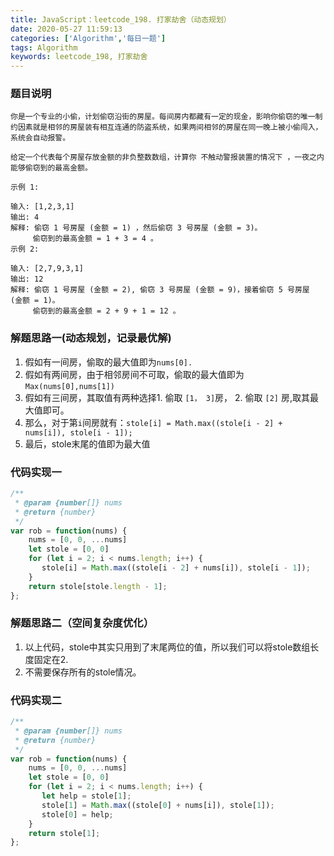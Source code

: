 ```yaml
---
title: JavaScript：leetcode_198. 打家劫舍（动态规划）
date: 2020-05-27 11:59:13
categories: ['Algorithm','每日一题']
tags: Algorithm
keywords: leetcode_198, 打家劫舍
---
```


### 题目说明
```
你是一个专业的小偷，计划偷窃沿街的房屋。每间房内都藏有一定的现金，影响你偷窃的唯一制约因素就是相邻的房屋装有相互连通的防盗系统，如果两间相邻的房屋在同一晚上被小偷闯入，系统会自动报警。

给定一个代表每个房屋存放金额的非负整数数组，计算你 不触动警报装置的情况下 ，一夜之内能够偷窃到的最高金额。

示例 1:

输入: [1,2,3,1]
输出: 4
解释: 偷窃 1 号房屋 (金额 = 1) ，然后偷窃 3 号房屋 (金额 = 3)。
     偷窃到的最高金额 = 1 + 3 = 4 。
示例 2:

输入: [2,7,9,3,1]
输出: 12
解释: 偷窃 1 号房屋 (金额 = 2), 偷窃 3 号房屋 (金额 = 9)，接着偷窃 5 号房屋 (金额 = 1)。
     偷窃到的最高金额 = 2 + 9 + 1 = 12 。
```
<!-- more -->
### 解题思路一(动态规划，记录最优解)
1. 假如有一间房，偷取的最大值即为`nums[0].`
2. 假如有两间房，由于相邻房间不可取，偷取的最大值即为`Max(nums[0],nums[1])`
3. 假如有三间房，其取值有两种选择1. 偷取 `[1， 3]`房， 2. 偷取 `[2]` 房,取其最大值即可。
4. 那么，对于第`i`间房就有：`stole[i] = Math.max((stole[i - 2] + nums[i]), stole[i - 1]);`
5. 最后，stole末尾的值即为最大值
### 代码实现一
```javascript
/**
 * @param {number[]} nums
 * @return {number}
 */
var rob = function(nums) {
    nums = [0, 0, ...nums]
    let stole = [0, 0]
    for (let i = 2; i < nums.length; i++) {
       stole[i] = Math.max((stole[i - 2] + nums[i]), stole[i - 1]);
    }
    return stole[stole.length - 1];
};
```
### 解题思路二（空间复杂度优化）
1. 以上代码，stole中其实只用到了末尾两位的值，所以我们可以将stole数组长度固定在2.
2. 不需要保存所有的stole情况。
### 代码实现二
```javascript
/**
 * @param {number[]} nums
 * @return {number}
 */
var rob = function(nums) {
    nums = [0, 0, ...nums]
    let stole = [0, 0]
    for (let i = 2; i < nums.length; i++) {
       let help = stole[1];
       stole[1] = Math.max((stole[0] + nums[i]), stole[1]);
       stole[0] = help;
    }
    return stole[1];
};
```
